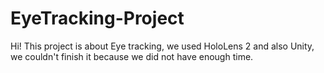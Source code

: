 # EyeTracking-Project
Hi! This project is about Eye tracking, we used HoloLens 2 and also Unity, we couldn't finish it because we did not have enough time.
